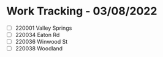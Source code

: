 # Work Tracking - 03/08/2022
- [ ] 220001 Valley Springs
- [ ] 220034 Eaton Rd
- [ ] 220036 Winwood St
- [ ] 220038 Woodland